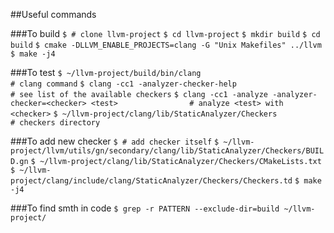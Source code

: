 ##Useful commands

###To build
`$ # clone llvm-project`
`$ cd llvm-project`
`$ mkdir build`
`$ cd build`
`$ cmake -DLLVM_ENABLE_PROJECTS=clang -G "Unix Makefiles" ../llvm`
`$ make -j4`

###To test
`$ ~/llvm-project/build/bin/clang                                        # clang command`
`$ clang -cc1 -analyzer-checker-help                                     # see list of the available checkers`
`$ clang -cc1 -analyze -analyzer-checker=<checker> <test>                # analyze <test> with <checker>`
`$ ~/llvm-project/clang/lib/StaticAnalyzer/Checkers                      # checkers directory`

###To add new checker
`$ # add checker itself`
`$ ~/llvm-project/llvm/utils/gn/secondary/clang/lib/StaticAnalyzer/Checkers/BUILD.gn`
`$ ~/llvm-project/clang/lib/StaticAnalyzer/Checkers/CMakeLists.txt`
`$ ~/llvm-project/clang/include/clang/StaticAnalyzer/Checkers/Checkers.td`
`$ make -j4`

###To find smth in code
`$ grep -r PATTERN --exclude-dir=build ~/llvm-project/`
